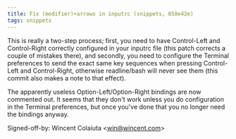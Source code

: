 ```yaml
---
title: Fix (modifier)+arrows in inputrc (snippets, 858e42e)
tags: snippets
---
```


This is really a two-step process; first, you need to have Control-Left and Control-Right correctly configured in your inputrc file (this patch corrects a couple of mistakes there), and secondly, you need to configure the Terminal preferences to send the exact same key sequences when pressing Control-Left and Control-Right, otherwise readline/bash will never see them (this commit also makes a note to that effect).

The apparently useless Option-Left/Option-Right bindings are now commented out. It seems that they don't work unless you do configuration in the Terminal preferences, but once you've done that you no longer need the bindings anyway.

Signed-off-by: Wincent Colaiuta &lt;win@wincent.com&gt;
